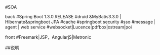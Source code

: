 
#SOA

back
#Spring Boot 1.3.0.RELEASE
#druid &MyBatis3.3.0  | Hibernate&springboot JPA
#cache
#springboot security
#sso
#message | agent | web service
#websocket|Lucence|pdfbox|xstream|poi 

front
#Freemark|JSP，AngularjS|Metronic

##说明

~~~~


